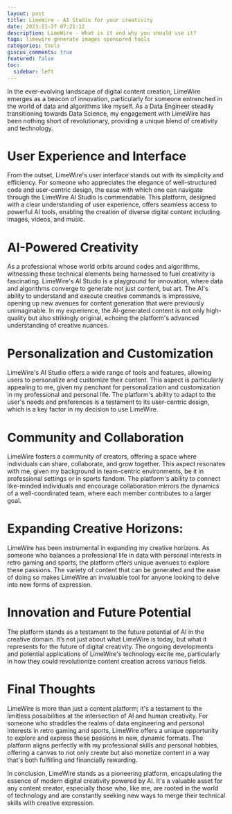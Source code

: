 ```yaml
---
layout: post
title: LimeWire - AI Studio for your creativity
date: 2023-11-27 07:21:12
description: LimeWire - What is it and why you should use it?
tags: limewire generate images sponsored tools
categories: tools
giscus_comments: true
featured: false
toc:
  sidebar: left
---
```

In the ever-evolving landscape of digital content creation, LimeWire emerges as a beacon of innovation, particularly for someone entrenched in the world of data and algorithms like myself. As a Data Engineer steadily transitioning towards Data Science, my engagement with LimeWire has been nothing short of revolutionary, providing a unique blend of creativity and technology.

# User Experience and Interface
From the outset, LimeWire's user interface stands out with its simplicity and efficiency. For someone who appreciates the elegance of well-structured code and user-centric design, the ease with which one can navigate through the LimeWire AI Studio is commendable. This platform, designed with a clear understanding of user experience, offers seamless access to powerful AI tools, enabling the creation of diverse digital content including images, videos, and music.

# AI-Powered Creativity
As a professional whose world orbits around codes and algorithms, witnessing these technical elements being harnessed to fuel creativity is fascinating. LimeWire's AI Studio is a playground for innovation, where data and algorithms converge to generate not just content, but art. The AI's ability to understand and execute creative commands is impressive, opening up new avenues for content generation that were previously unimaginable. In my experience, the AI-generated content is not only high-quality but also strikingly original, echoing the platform's advanced understanding of creative nuances.

# Personalization and Customization
LimeWire's AI Studio offers a wide range of tools and features, allowing users to personalize and customize their content. This aspect is particularly appealing to me, given my penchant for personalization and customization in my professional and personal life. The platform's ability to adapt to the user's needs and preferences is a testament to its user-centric design, which is a key factor in my decision to use LimeWire.

# Community and Collaboration
LimeWire fosters a community of creators, offering a space where individuals can share, collaborate, and grow together. This aspect resonates with me, given my background in team-centric environments, be it in professional settings or in sports fandom. The platform's ability to connect like-minded individuals and encourage collaboration mirrors the dynamics of a well-coordinated team, where each member contributes to a larger goal.

# Expanding Creative Horizons:
LimeWire has been instrumental in expanding my creative horizons. As someone who balances a professional life in data with personal interests in retro gaming and sports, the platform offers unique avenues to explore these passions. The variety of content that can be generated and the ease of doing so makes LimeWire an invaluable tool for anyone looking to delve into new forms of expression.

# Innovation and Future Potential
The platform stands as a testament to the future potential of AI in the creative domain. It’s not just about what LimeWire is today, but what it represents for the future of digital creativity. The ongoing developments and potential applications of LimeWire's technology excite me, particularly in how they could revolutionize content creation across various fields.

# Final Thoughts
LimeWire is more than just a content platform; it's a testament to the limitless possibilities at the intersection of AI and human creativity. For someone who straddles the realms of data engineering and personal interests in retro gaming and sports, LimeWire offers a unique opportunity to explore and express these passions in new, dynamic formats. The platform aligns perfectly with my professional skills and personal hobbies, offering a canvas to not only create but also monetize content in a way that's both fulfilling and financially rewarding.

In conclusion, LimeWire stands as a pioneering platform, encapsulating the essence of modern digital creativity powered by AI. It's a valuable asset for any content creator, especially those who, like me, are rooted in the world of technology and are constantly seeking new ways to merge their technical skills with creative expression.